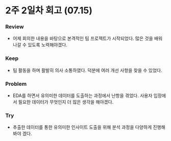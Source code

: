# 2주 2일차 회고 (07.15)

### Review
- 어제 회의한 내용을 바탕으로 본격적인 팀 프로젝트가 시작되었다. 많은 것을 배워나갈 수 있도록 노력해야겠다.

### Keep
- 팀 활동을 하며 활발히 의사 소통하였다. 덕분에 여러 개선 사항을 찾을 수 있었다.

### Problem
- EDA를 하면서 유의미한 데이터를 도출하는 과정에서 난항을 겪었다. 사용자 입장에서 필요한 데이터가 무엇인지 더 많은 생각을 해야겠다.

### Try
- 추출한 데이터를 통한 유의미한 인사이트 도출을 위해 분석 과정을 다양하게 진행해봐야 겠다.
